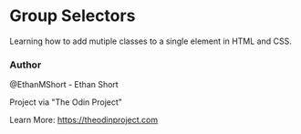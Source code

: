 # Group Selectors
Learning how to add mutiple classes to a single element in HTML and CSS.

### Author
@EthanMShort - Ethan Short

Project via "The Odin Project"

Learn More: https://theodinproject.com
